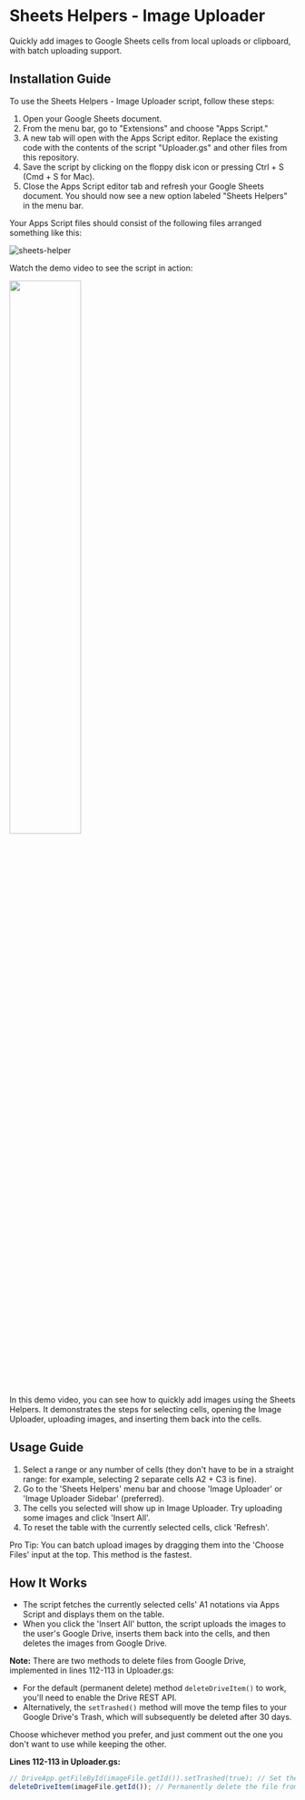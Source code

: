 # Sheets Helpers - Image Uploader

Quickly add images to Google Sheets cells from local uploads or clipboard, with batch uploading support.

## Installation Guide
To use the Sheets Helpers - Image Uploader script, follow these steps:

1. Open your Google Sheets document.
2. From the menu bar, go to "Extensions" and choose "Apps Script."
3. A new tab will open with the Apps Script editor. Replace the existing code with the contents of the script "Uploader.gs" and other files from this repository.
4. Save the script by clicking on the floppy disk icon or pressing Ctrl + S (Cmd + S for Mac).
5. Close the Apps Script editor tab and refresh your Google Sheets document. You should now see a new option labeled "Sheets Helpers" in the menu bar.
   
Your Apps Script files should consist of the following files arranged something like this:

![sheets-helper](https://github.com/meap158/sheets-helpers/assets/14327094/adbfd0e3-96d0-4fe0-9d9a-83ea0607c86c)

Watch the demo video to see the script in action:

[<img src="https://github-production-user-asset-6210df.s3.amazonaws.com/14327094/254980913-8590e7d2-2810-44d1-86a1-537c70e8f7f2.png" width="50%">](https://github.com/meap158/sheets-helpers/assets/14327094/37f1ebdb-cb7a-4103-bf63-d8243079c001 "Demo: Sheets Helpers")

In this demo video, you can see how to quickly add images using the Sheets Helpers. It demonstrates the steps for selecting cells, opening the Image Uploader, uploading images, and inserting them back into the cells.

## Usage Guide

1. Select a range or any number of cells (they don't have to be in a straight range: for example, selecting 2 separate cells A2 + C3 is fine).
2. Go to the 'Sheets Helpers' menu bar and choose 'Image Uploader' or 'Image Uploader Sidebar' (preferred).
3. The cells you selected will show up in Image Uploader. Try uploading some images and click 'Insert All'.
4. To reset the table with the currently selected cells, click 'Refresh'.

Pro Tip: You can batch upload images by dragging them into the 'Choose Files' input at the top. This method is the fastest.

## How It Works

- The script fetches the currently selected cells' A1 notations via Apps Script and displays them on the table.
- When you click the 'Insert All' button, the script uploads the images to the user's Google Drive, inserts them back into the cells, and then deletes the images from Google Drive.

**Note:** There are two methods to delete files from Google Drive, implemented in lines 112-113 in Uploader.gs:
- For the default (permanent delete) method `deleteDriveItem()` to work, you'll need to enable the Drive REST API.
- Alternatively, the `setTrashed()` method will move the temp files to your Google Drive's Trash, which will subsequently be deleted after 30 days.

Choose whichever method you prefer, and just comment out the one you don't want to use while keeping the other.

**Lines 112-113 in Uploader.gs:**
```javascript
// DriveApp.getFileById(imageFile.getId()).setTrashed(true); // Set the file's trashed attribute to true (moves it to the trash folder)
deleteDriveItem(imageFile.getId()); // Permanently delete the file from Google Drive using the Drive REST API as an advanced service.
